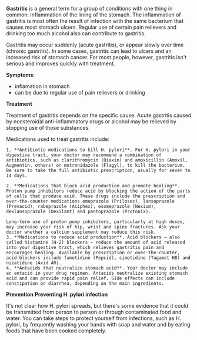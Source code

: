 **Gastritis** is a general term for a group of conditions with one thing in common: inflammation of the lining of the stomach. The inflammation of gastritis is most often the result of infection with the same bacterium that causes most stomach ulcers. Regular use of certain pain relievers and drinking too much alcohol also can contribute to gastritis.

Gastritis may occur suddenly (acute gastritis), or appear slowly over time (chronic gastritis). In some cases, gastritis can lead to ulcers and an increased risk of stomach cancer. For most people, however, gastritis isn't serious and improves quickly with treatment.

**Symptoms**:
- inflamation in stomach
- can be due to regular use of pain relievers or drinking

**Treatment**

Treatment of gastritis depends on the specific cause. Acute gastritis caused by nonsteroidal anti-inflammatory drugs or alcohol may be relieved by stopping use of those substances.

Medications used to treat gastritis include:

    1. **Antibiotic medications to kill H. pylori**. For H. pylori in your digestive tract, your doctor may recommend a combination of antibiotics, such as clarithromycin (Biaxin) and amoxicillin (Amoxil, Augmentin, others) or metronidazole (Flagyl), to kill the bacterium. Be sure to take the full antibiotic prescription, usually for seven to 14 days.

    2. **Medications that block acid production and promote healing**. Proton pump inhibitors reduce acid by blocking the action of the parts of cells that produce acid. These drugs include the prescription and over-the-counter medications omeprazole (Prilosec), lansoprazole (Prevacid), rabeprazole (Aciphex), esomeprazole (Nexium), dexlansoprazole (Dexilant) and pantoprazole (Protonix).

    Long-term use of proton pump inhibitors, particularly at high doses, may increase your risk of hip, wrist and spine fractures. Ask your doctor whether a calcium supplement may reduce this risk.
    3. **Medications to reduce acid production**. Acid blockers — also called histamine (H-2) blockers — reduce the amount of acid released into your digestive tract, which relieves gastritis pain and encourages healing. Available by prescription or over-the-counter, acid blockers include famotidine (Pepcid), cimetidine (Tagamet HB) and nizatidine (Axid AR).
    4. **Antacids that neutralize stomach acid**. Your doctor may include an antacid in your drug regimen. Antacids neutralize existing stomach acid and can provide rapid pain relief. Side effects can include constipation or diarrhea, depending on the main ingredients.

**Prevention**
**Preventing H. pylori infection**

It's not clear how H. pylori spreads, but there's some evidence that it could be transmitted from person to person or through contaminated food and water. You can take steps to protect yourself from infections, such as H. pylori, by frequently washing your hands with soap and water and by eating foods that have been cooked completely.

